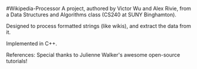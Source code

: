 #Wikipedia-Processor
A project, authored by Victor Wu and Alex Rivie, from a Data Structures and Algorithms class (CS240 at SUNY Binghamton).

Designed to process formatted strings (like wikis), and extract the data from it.

Implemented in C++.

References:
Special thanks to Julienne Walker's awesome open-source tutorials!
